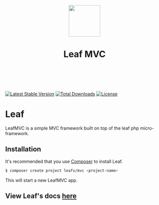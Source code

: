 <p align="center">
    <br><br>
    <img src="https://leaf-docs.netlify.com/images/logo.png" height="100"/>
    <h1 align="center">Leaf MVC</h1>
    <br>
    <br><br><br>
</p>


[![Latest Stable Version](https://poser.pugx.org/leafs/leaf/v/stable)](https://packagist.org/packages/leafs/mvc)
[![Total Downloads](https://poser.pugx.org/leafs/leaf/downloads)](https://packagist.org/packages/leafs/mvc)
[![License](https://poser.pugx.org/leafs/leaf/license)](https://packagist.org/packages/leafs/mvc)


# Leaf
LeafMVC is a simple MVC framework built on top of the leaf php micro-framework.

## Installation

It's recommended that you use [Composer](https://getcomposer.org/) to install Leaf.

```bash
$ composer create project leafs/mvc <project-name>
```

This will start a new LeafMVC app.


## View Leaf's docs [here](https://leafmvc.netlify.com/)
